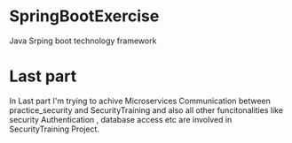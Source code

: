# SpringBootExercise
Java Srping boot technology framework
# Last part
In Last part I'm trying to achive Microservices Communication between practice_security and SecurityTraining and also all other funcitonalities like security Authentication , database access etc are involved in SecurityTraining Project.

